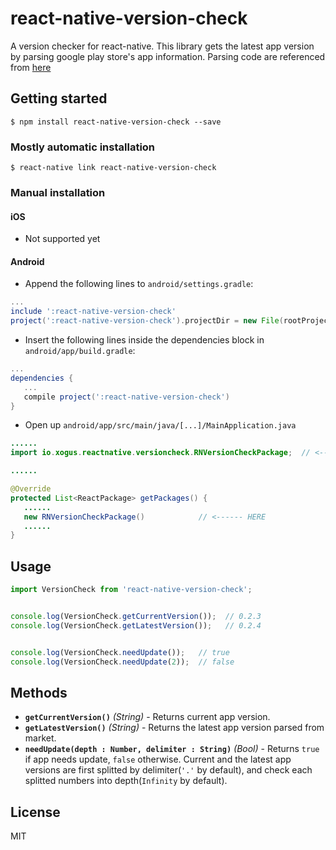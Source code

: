 
# react-native-version-check
A version checker for react-native.
This library gets the latest app version by parsing google play store's app information.
Parsing code are referenced from [here](http://itmir.tistory.com/524)

## Getting started

`$ npm install react-native-version-check --save`

### Mostly automatic installation

`$ react-native link react-native-version-check`

### Manual installation


#### iOS
 - Not supported yet

#### Android

* Append the following lines to `android/settings.gradle`:
```gradle
...
include ':react-native-version-check'
project(':react-native-version-check').projectDir = new File(rootProject.projectDir, 	'../node_modules/react-native-version-check/android')
```
* Insert the following lines inside the dependencies block in `android/app/build.gradle`:
```gradle
...
dependencies {
   ...
   compile project(':react-native-version-check')
}
```
* Open up `android/app/src/main/java/[...]/MainApplication.java`
```java
......
import io.xogus.reactnative.versioncheck.RNVersionCheckPackage;  // <--- HERE

......

@Override
protected List<ReactPackage> getPackages() {
   ......
   new RNVersionCheckPackage()            // <------ HERE
   ......
}
```

## Usage
```javascript
import VersionCheck from 'react-native-version-check';


console.log(VersionCheck.getCurrentVersion());  // 0.2.3
console.log(VersionCheck.getLatestVersion());   // 0.2.4


console.log(VersionCheck.needUpdate());   // true
console.log(VersionCheck.needUpdate(2));  // false
```

## Methods

- **`getCurrentVersion()`** _(String)_ - Returns current app version.
- **`getLatestVersion()`** _(String)_ - Returns the latest app version parsed from market.
- **`needUpdate(depth : Number, delimiter : String)`** _(Bool)_ - Returns `true` if app needs update, `false` otherwise. Current and the latest app versions are first splitted by delimiter(`'.'` by default), and check each splitted numbers into depth(`Infinity` by default).
  
## License
MIT
